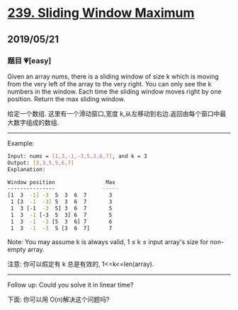 # [239. Sliding Window Maximum](https://leetcode.com/problems/sliding-window-maximum/)

## 2019/05/21

### 题目 💗[easy]

Given an array nums, there is a sliding window of size k which is moving from the very left of the array to the very right. You can only see the k numbers in the window. Each time the sliding window moves right by one position. Return the max sliding window.

给定一个数组. 这里有一个滑动窗口,宽度 k,从左移动到右边.返回由每个窗口中最大数字组成的数组.

---

Example:

```bash
Input: nums = [1,3,-1,-3,5,3,6,7], and k = 3
Output: [3,3,5,5,6,7]
Explanation:

Window position                Max
---------------               -----
[1  3  -1] -3  5  3  6  7       3
 1 [3  -1  -3] 5  3  6  7       3
 1  3 [-1  -3  5] 3  6  7       5
 1  3  -1 [-3  5  3] 6  7       5
 1  3  -1  -3 [5  3  6] 7       6
 1  3  -1  -3  5 [3  6  7]      7
```

Note:
You may assume k is always valid, 1 ≤ k ≤ input array's size for non-empty array.

注意:
你可以假定有 k 总是有效的, 1<=k<=len(array).

---

Follow up:
Could you solve it in linear time?

下面:
你可以用 O(n)解决这个问题吗?
